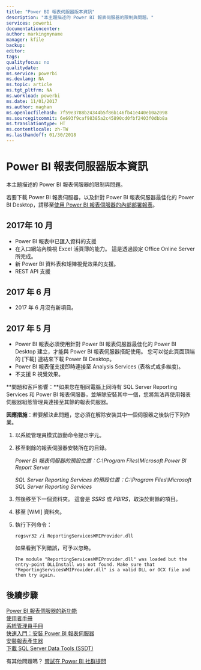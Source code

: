 ```yaml
---
title: "Power BI 報表伺服器版本資訊"
description: "本主題描述的 Power BI 報表伺服器的限制與問題。"
services: powerbi
documentationcenter: 
author: markingmyname
manager: kfile
backup: 
editor: 
tags: 
qualityfocus: no
qualitydate: 
ms.service: powerbi
ms.devlang: NA
ms.topic: article
ms.tgt_pltfrm: NA
ms.workload: powerbi
ms.date: 11/01/2017
ms.author: maghan
ms.openlocfilehash: 7f59e3788b24344b5f86b146fb41e440eb0a2098
ms.sourcegitcommit: 6e693f9caf98385a2c45890cd0fbf2403f0dbb8a
ms.translationtype: HT
ms.contentlocale: zh-TW
ms.lasthandoff: 01/30/2018
---
```

# <a name="power-bi-report-server-release-notes"></a>Power BI 報表伺服器版本資訊
本主題描述的 Power BI 報表伺服器的限制與問題。

若要下載 Power BI 報表伺服器，以及針對 Power BI 報表伺服器最佳化的 Power BI Desktop，請移至[使用 Power BI 報表伺服器的內部部署報表](https://powerbi.microsoft.com/report-server/)。

## <a name="october-2017"></a>2017年 10 月
* Power BI 報表中已匯入資料的支援
* 在入口網站內檢視 Excel 活頁簿的能力。 這是透過設定 Office Online Server 所完成。
* 新 Power BI 資料表和矩陣視覺效果的支援。
* REST API 支援

## <a name="june-2017"></a>2017 年 6 月
* 2017 年 6 月沒有新項目。

## <a name="may-2017"></a>2017 年 5 月
* Power BI 報表必須使用針對 Power BI 報表伺服器最佳化的 Power BI Desktop 建立，才能與 Power BI 報表伺服器搭配使用。 您可以從此頁面頂端的 [下載] 連結來下載 Power BI Desktop。
* Power BI 報表僅支援即時連接至 Analysis Services (表格式或多維度)。
* 不支援 R 視覺效果。

**問題和客戶影響︰**如果您在相同電腦上同時有 SQL Server Reporting Services 和 Power BI 報表伺服器，並解除安裝其中一個，您將無法再使用報表伺服器組態管理員連接至其餘的報表伺服器。

**因應措施**：若要解決此問題，您必須在解除安裝其中一個伺服器之後執行下列作業。

1. 以系統管理員模式啟動命令提示字元。
2. 移至剩餘的報表伺服器安裝所在的目錄。
   
    *Power BI 報表伺服器的預設位置︰C:\Program Files\Microsoft Power BI Report Server*
   
    *SQL Server Reporting Services 的預設位置︰C:\Program Files\Microsoft SQL Server Reporting Services*
3. 然後移至下一個資料夾。 這會是 *SSRS* 或 *PBIRS*，取決於剩餘的項目。
4. 移至 [WMI] 資料夾。
5. 執行下列命令：
   
    ```
    regsvr32 /i ReportingServicesWMIProvider.dll
    ```
   
    如果看到下列錯誤，可予以忽略。
   
    ```
    The module "ReportingServicesWMIProvider.dll" was loaded but the entry-point DLLInstall was not found. Make sure that "ReportingServicesWMIProvider.dll" is a valid DLL or OCX file and then try again.
    ```

## <a name="next-steps"></a>後續步驟
[Power BI 報表伺服器的新功能](whats-new.md)  
[使用者手冊](user-handbook-overview.md)  
[系統管理員手冊](admin-handbook-overview.md)  
[快速入門︰安裝 Power BI 報表伺服器](quickstart-install-report-server.md)  
[安裝報表產生器](https://docs.microsoft.com/sql/reporting-services/install-windows/install-report-builder)  
[下載 SQL Server Data Tools (SSDT)](http://go.microsoft.com/fwlink/?LinkID=616714)

有其他問題嗎？ [嘗試在 Power BI 社群提問](https://community.powerbi.com/)

